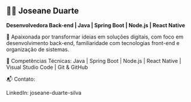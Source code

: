 ## 👩‍💻 Joseane Duarte

**Desenvolvedora Back-end | Java | Spring Boot | Node.js | React Native**

📌
Apaixonada por transformar ideias em soluções digitais, com foco em desenvolvimento back-end, familiaridade com tecnologias front-end e organização de sistemas.

🧠 Competências Técnicas:
Java | Spring Boot | Node.js | React Native | Visual Studio Code | Git & GitHub

📬 Contato:

LinkedIn: joseane-duarte-silva
